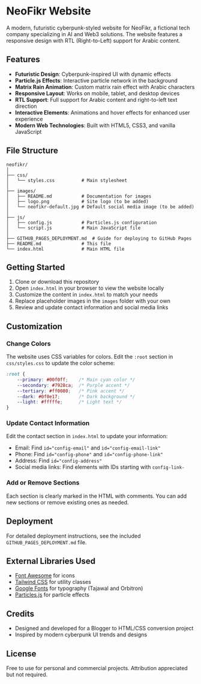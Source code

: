 # NeoFikr Website

A modern, futuristic cyberpunk-styled website for NeoFikr, a fictional tech company specializing in AI and Web3 solutions. The website features a responsive design with RTL (Right-to-Left) support for Arabic content.

## Features

- **Futuristic Design**: Cyberpunk-inspired UI with dynamic effects
- **Particle.js Effects**: Interactive particle network in the background
- **Matrix Rain Animation**: Custom matrix rain effect with Arabic characters
- **Responsive Layout**: Works on mobile, tablet, and desktop devices
- **RTL Support**: Full support for Arabic content and right-to-left text direction
- **Interactive Elements**: Animations and hover effects for enhanced user experience
- **Modern Web Technologies**: Built with HTML5, CSS3, and vanilla JavaScript

## File Structure

```
neofikr/
│
├── css/
│   └── styles.css          # Main stylesheet
│
├── images/
│   ├── README.md           # Documentation for images
│   ├── logo.png            # Site logo (to be added)
│   └── neofikr-default.jpg # Default social media image (to be added)
│
├── js/
│   ├── config.js           # Particles.js configuration
│   └── script.js           # Main JavaScript file
│
├── GITHUB_PAGES_DEPLOYMENT.md  # Guide for deploying to GitHub Pages
├── README.md               # This file
└── index.html              # Main HTML file
```

## Getting Started

1. Clone or download this repository
2. Open `index.html` in your browser to view the website locally
3. Customize the content in `index.html` to match your needs
4. Replace placeholder images in the `images` folder with your own
5. Review and update contact information and social media links

## Customization

### Change Colors

The website uses CSS variables for colors. Edit the `:root` section in `css/styles.css` to update the color scheme:

```css
:root {
    --primary: #00f0ff;    /* Main cyan color */
    --secondary: #7928ca;  /* Purple accent */
    --tertiary: #ff0080;   /* Pink accent */
    --dark: #0f0e17;       /* Dark background */
    --light: #fffffe;      /* Light text */
}
```

### Update Contact Information

Edit the contact section in `index.html` to update your information:

- Email: Find `id="config-email"` and `id="config-email-link"`
- Phone: Find `id="config-phone"` and `id="config-phone-link"`
- Address: Find `id="config-address"`
- Social media links: Find elements with IDs starting with `config-link-`

### Add or Remove Sections

Each section is clearly marked in the HTML with comments. You can add new sections or remove existing ones as needed.

## Deployment

For detailed deployment instructions, see the included `GITHUB_PAGES_DEPLOYMENT.md` file.

## External Libraries Used

- [Font Awesome](https://fontawesome.com/) for icons
- [Tailwind CSS](https://tailwindcss.com/) for utility classes
- [Google Fonts](https://fonts.google.com/) for typography (Tajawal and Orbitron)
- [Particles.js](https://vincentgarreau.com/particles.js/) for particle effects

## Credits

- Designed and developed for a Blogger to HTML/CSS conversion project
- Inspired by modern cyberpunk UI trends and designs

## License

Free to use for personal and commercial projects. Attribution appreciated but not required.
